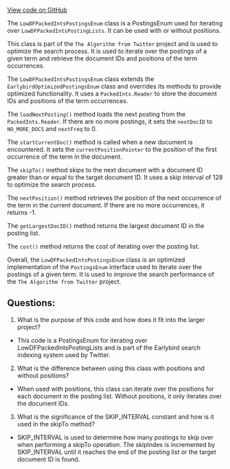 [View code on GitHub](https://github.com/misbahsy/the-algorithm/src/java/com/twitter/search/core/earlybird/index/inverted/LowDFPackedIntsPostingsEnum.java)

The `LowDFPackedIntsPostingsEnum` class is a PostingsEnum used for iterating over `LowDFPackedIntsPostingLists`. It can be used with or without positions. 

This class is part of the `The Algorithm from Twitter` project and is used to optimize the search process. It is used to iterate over the postings of a given term and retrieve the document IDs and positions of the term occurrences. 

The `LowDFPackedIntsPostingsEnum` class extends the `EarlybirdOptimizedPostingsEnum` class and overrides its methods to provide optimized functionality. It uses a `PackedInts.Reader` to store the document IDs and positions of the term occurrences. 

The `loadNextPosting()` method loads the next posting from the `PackedInts.Reader`. If there are no more postings, it sets the `nextDocID` to `NO_MORE_DOCS` and `nextFreq` to 0. 

The `startCurrentDoc()` method is called when a new document is encountered. It sets the `currentPositionPointer` to the position of the first occurrence of the term in the document. 

The `skipTo()` method skips to the next document with a document ID greater than or equal to the target document ID. It uses a skip interval of 128 to optimize the search process. 

The `nextPosition()` method retrieves the position of the next occurrence of the term in the current document. If there are no more occurrences, it returns -1. 

The `getLargestDocID()` method returns the largest document ID in the posting list. 

The `cost()` method returns the cost of iterating over the posting list. 

Overall, the `LowDFPackedIntsPostingsEnum` class is an optimized implementation of the `PostingsEnum` interface used to iterate over the postings of a given term. It is used to improve the search performance of the `The Algorithm from Twitter` project.
## Questions: 
 1. What is the purpose of this code and how does it fit into the larger project? 
- This code is a PostingsEnum for iterating over LowDFPackedIntsPostingLists and is part of the Earlybird search indexing system used by Twitter.

2. What is the difference between using this class with positions and without positions? 
- When used with positions, this class can iterate over the positions for each document in the posting list. Without positions, it only iterates over the document IDs.

3. What is the significance of the SKIP_INTERVAL constant and how is it used in the skipTo method? 
- SKIP_INTERVAL is used to determine how many postings to skip over when performing a skipTo operation. The skipIndex is incremented by SKIP_INTERVAL until it reaches the end of the posting list or the target document ID is found.